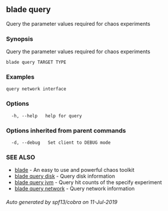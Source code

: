 ## blade query

Query the parameter values required for chaos experiments

### Synopsis

Query the parameter values required for chaos experiments

```
blade query TARGET TYPE
```

### Examples

```
query network interface
```

### Options

```
  -h, --help   help for query
```

### Options inherited from parent commands

```
  -d, --debug   Set client to DEBUG mode
```

### SEE ALSO

* [blade](blade.md)	 - An easy to use and powerful chaos toolkit
* [blade query disk](blade_query_disk.md)	 - Query disk information
* [blade query jvm](blade_query_jvm.md)	 - Query hit counts of the specify experiment
* [blade query network](blade_query_network.md)	 - Query network information

###### Auto generated by spf13/cobra on 11-Jul-2019
